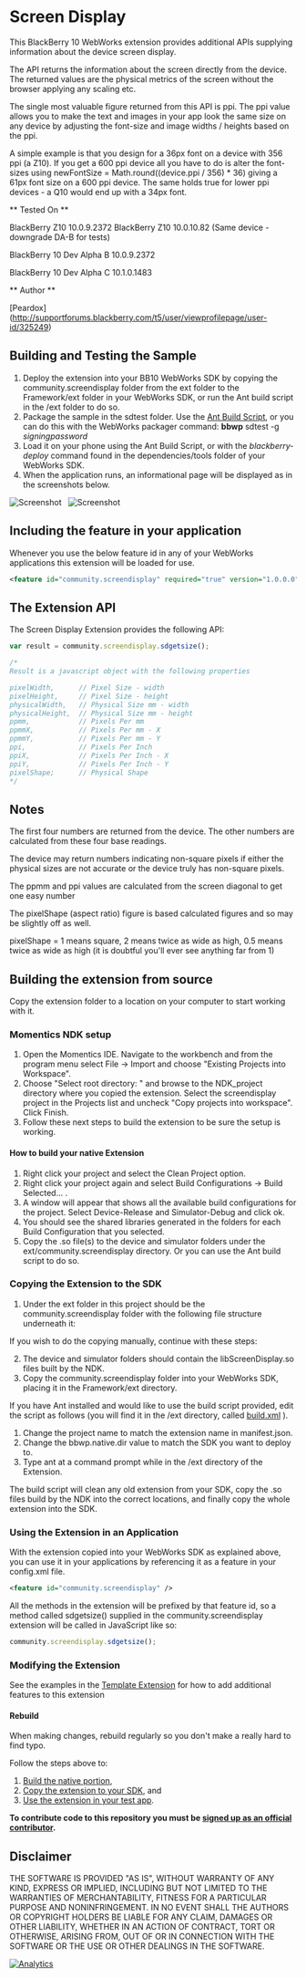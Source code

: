 Screen Display
==============

This BlackBerry 10 WebWorks extension provides additional APIs supplying information about the device screen display.

The API returns the information about the screen directly from the device. The returned values are the physical metrics of the screen without the browser applying any scaling etc.

The single most valuable figure returned from this API is ppi. The ppi value allows you to make the text and images in your app look the same size on any device by adjusting the font-size and image widths / heights based on the ppi.

A simple example is that you design for a 36px font on a device with 356 ppi (a Z10). If you get a 600 ppi device all you have to do is alter the font-sizes using newFontSize = Math.round((device.ppi / 356) * 36) giving a 61px font size on a 600 ppi device. The same holds true for lower ppi devices - a Q10 would end up with a 34px font.

** Tested On **

BlackBerry Z10 10.0.9.2372
BlackBerry Z10 10.0.10.82 (Same device - downgrade DA-B for tests)

BlackBerry 10 Dev Alpha B 10.0.9.2372

BlackBerry 10 Dev Alpha C 10.1.0.1483

** Author **

[Peardox] (http://supportforums.blackberry.com/t5/user/viewprofilepage/user-id/325249)

## Building and Testing the Sample

1. Deploy the extension into your BB10 WebWorks SDK by copying the community.screendisplay folder from the ext folder to the Framework/ext folder in your WebWorks SDK, or run the Ant build script in the /ext folder to do so.
2. Package the sample in the sdtest folder. Use the [Ant Build Script](https://github.com/blackberry/BB10-WebWorks-Community-Samples/tree/master/Ant-Build-Script), or you can do this with the WebWorks packager command:
	__bbwp__ sdtest -g _signingpassword_
3. Load it on your phone using the Ant Build Script, or with the _blackberry-deploy_ command found in the dependencies/tools folder of your WebWorks SDK.
4. When the application runs, an informational page will be displayed as in the screenshots below.

![Screenshot](sshotz10.png) &nbsp;
![Screenshot](sshotdac.png)

## Including the feature in your application
Whenever you use the below feature id in any of your WebWorks applications this extension will be loaded for use.
```xml
<feature id="community.screendisplay" required="true" version="1.0.0.0" />
```

## The Extension API
The Screen Display Extension provides the following API:

```javascript
var result = community.screendisplay.sdgetsize();

/*
Result is a javascript object with the following properties

pixelWidth,      // Pixel Size - width
pixelHeight,     // Pixel Size - height
physicalWidth,   // Physical Size mm - width
physicalHeight,  // Physical Size mm - height
ppmm,            // Pixels Per mm
ppmmX,           // Pixels Per mm - X
ppmmY,           // Pixels Per mm - Y
ppi,             // Pixels Per Inch
ppiX,            // Pixels Per Inch - X
ppiY,            // Pixels Per Inch - Y
pixelShape;      // Physical Shape
*/
```

## Notes

The first four numbers are returned from the device. The other numbers are calculated from these four base readings.

The device may return numbers indicating non-square pixels if either the physical sizes are not accurate or the device truly has non-square pixels.

The ppmm and ppi values are calculated from the screen diagonal to get one easy number

The pixelShape (aspect ratio) figure is based calculated figures and so may be slightly off as well.

pixelShape = 1 means square, 2 means twice as wide as high, 0.5 means twice as wide as high (it is doubtful you'll ever see anything far from 1)

## Building the extension from source

Copy the extension folder to a location on your computer to start working with it.

### Momentics NDK setup

1. Open the Momentics IDE. Navigate to the workbench and from the program menu
select File -> Import and choose "Existing Projects into Workspace".
2. Choose "Select root directory: " and browse to the NDK_project directory where you copied the extension. Select the screendisplay project in the Projects list and uncheck "Copy projects into workspace". Click Finish.
3. Follow these next steps to build the extension to be sure the setup is working.

#### How to build your native Extension</a>

1. Right click your project and select the Clean Project option.
2. Right click your project again and select Build Configurations -> Build Selected... .
3. A window will appear that shows all the available build configurations
for the project. Select Device-Release and Simulator-Debug and click ok.
4. You should see the shared libraries generated in the folders for each Build Configuration that you selected.
5. Copy the .so file(s) to the device and simulator folders under the ext/community.screendisplay directory. Or you can use the Ant build script to do so.

### Copying the Extension to the SDK</a>

1. Under the ext folder in this project should be the community.screendisplay folder with the following file structure underneath it:

If you wish to do the copying manually, continue with these steps:

2. The device and simulator folders should contain the libScreenDisplay.so files built by the NDK.
3. Copy the community.screendisplay folder into your WebWorks SDK, placing it in the Framework/ext directory.

If you have Ant installed and would like to use the build script provided, edit the script as follows (you will find it in the /ext directory, called [build.xml](https://github.com/blackberry/WebWorks-Community-APIs/tree/master/BB10/ScreenDisplay/ext/build.xml) ).

1. Change the project name to match the extension name in manifest.json.
2. Change the bbwp.native.dir value to match the SDK you want to deploy to.
3. Type ant at a command prompt while in the /ext directory of the Extension. 

The build script will clean any old extension from your SDK, copy the .so files build by the NDK into the correct locations, and finally copy the whole extension into the SDK.

### Using the Extension in an Application</a>

With the extension copied into your WebWorks SDK as explained above, you can use it in your applications by referencing it as a feature in your config.xml file. 

```xml
<feature id="community.screendisplay" />
```

All the methods in the extension will be prefixed by that feature id, so a method called sdgetsize() supplied in the community.screendisplay extension will be called in JavaScript like so:

```javascript
community.screendisplay.sdgetsize();
```

### Modifying the Extension

See the examples in the [Template Extension](https://github.com/blackberry/WebWorks-Community-APIs/blob/master/BB10/Template) for how to add additional features to this extension

#### Rebuild 
When making changes, rebuild regularly so you don't make a really hard to find typo.

Follow the steps above to:
1. [Build the native portion](#how-to-build-your-native-extension),
2. [Copy the extension to your SDK](#copying-the-extension-to-the-sdk), and
3. [Use the extension in your test app](#using-the-extension-in-an-application).


**To contribute code to this repository you must be [signed up as an official contributor](http://blackberry.github.com/howToContribute.html).**

## Disclaimer

THE SOFTWARE IS PROVIDED "AS IS", WITHOUT WARRANTY OF ANY KIND, EXPRESS OR IMPLIED, INCLUDING BUT NOT LIMITED TO THE WARRANTIES OF MERCHANTABILITY, FITNESS FOR A PARTICULAR PURPOSE AND NONINFRINGEMENT. IN NO EVENT SHALL THE AUTHORS OR COPYRIGHT HOLDERS BE LIABLE FOR ANY CLAIM, DAMAGES OR OTHER LIABILITY, WHETHER IN AN ACTION OF CONTRACT, TORT OR OTHERWISE, ARISING FROM, OUT OF OR IN CONNECTION WITH THE SOFTWARE OR THE USE OR OTHER DEALINGS IN THE SOFTWARE.

[![Analytics](https://ga-beacon.appspot.com/UA-46817652-1/WebWorks-Community-APIs/BB10/ScreenDisplay?pixel)](https://github.com/igrigorik/ga-beacon)